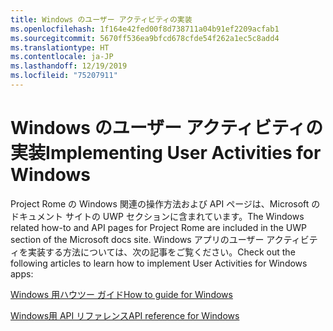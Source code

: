 ```yaml
---
title: Windows のユーザー アクティビティの実装
ms.openlocfilehash: 1f164e42fed00f8d738711a04b91ef2209acfab1
ms.sourcegitcommit: 5670ff536ea9bfcd678cfde54f262a1ec5c8add4
ms.translationtype: HT
ms.contentlocale: ja-JP
ms.lasthandoff: 12/19/2019
ms.locfileid: "75207911"
---
```

# <a name="implementing-user-activities-for-windows"></a><span data-ttu-id="ea869-102">Windows のユーザー アクティビティの実装</span><span class="sxs-lookup"><span data-stu-id="ea869-102">Implementing User Activities for Windows</span></span>

<span data-ttu-id="ea869-103">Project Rome の Windows 関連の操作方法および API ページは、Microsoft のドキュメント サイトの UWP セクションに含まれています。</span><span class="sxs-lookup"><span data-stu-id="ea869-103">The Windows related how-to and API pages for Project Rome are included in the UWP section of the Microsoft docs site.</span></span> <span data-ttu-id="ea869-104">Windows アプリのユーザー アクティビティを実装する方法については、次の記事をご覧ください。</span><span class="sxs-lookup"><span data-stu-id="ea869-104">Check out the following articles to learn how to implement User Activities for Windows apps:</span></span>

[<span data-ttu-id="ea869-105">Windows 用ハウツー ガイド</span><span class="sxs-lookup"><span data-stu-id="ea869-105">How to guide for Windows</span></span>](https://docs.microsoft.com/windows/uwp/launch-resume/useractivities)

[<span data-ttu-id="ea869-106">Windows用 API リファレンス</span><span class="sxs-lookup"><span data-stu-id="ea869-106">API reference for Windows</span></span>](https://docs.microsoft.com/uwp/api/windows.applicationmodel.useractivities)